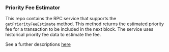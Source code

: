 ### Priority Fee Estimator

This repo contains the RPC service that supports the `getPriorityFeeEstimate` method. This method returns the estimated priority fee for a transaction to be included in the next block. The service uses historical priority fee data to estimate the fee.

See a further descriptions [here](https://docs.helius.dev/solana-rpc-nodes/alpha-priority-fee-api)
